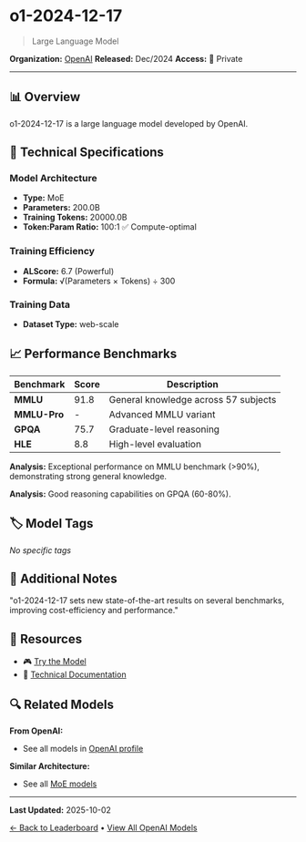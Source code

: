 # o1-2024-12-17

> Large Language Model

**Organization:** [OpenAI](../../labs/openai.md)
**Released:** Dec/2024
**Access:** 🔴 Private

---

## 📊 Overview

o1-2024-12-17 is a large language model developed by OpenAI.

## 🔧 Technical Specifications

### Model Architecture
- **Type:** MoE
- **Parameters:** 200.0B
- **Training Tokens:** 20000.0B
- **Token:Param Ratio:** 100:1 ✅ Compute-optimal

### Training Efficiency
- **ALScore:** 6.7 (Powerful)
- **Formula:** √(Parameters × Tokens) ÷ 300

### Training Data
- **Dataset Type:** web-scale

## 📈 Performance Benchmarks

| Benchmark | Score | Description |
|-----------|-------|-------------|
| **MMLU** | 91.8 | General knowledge across 57 subjects |
| **MMLU-Pro** | - | Advanced MMLU variant |
| **GPQA** | 75.7 | Graduate-level reasoning |
| **HLE** | 8.8 | High-level evaluation |

**Analysis:** Exceptional performance on MMLU benchmark (>90%), demonstrating strong general knowledge.

**Analysis:** Good reasoning capabilities on GPQA (60-80%).

## 🏷️ Model Tags

_No specific tags_

## 📝 Additional Notes

"o1-2024-12-17 sets new state-of-the-art results on several benchmarks, improving cost-efficiency and performance."

## 🔗 Resources

- 🎮 [Try the Model](https://chatgpt.com/)
- 📄 [Technical Documentation](https://openai.com/index/o1-and-new-tools-for-developers/)

## 🔍 Related Models

**From OpenAI:**
- See all models in [OpenAI profile](../../labs/openai.md)

**Similar Architecture:**
- See all [MoE models](../../architectures/moe.md)

---

**Last Updated:** 2025-10-02

[← Back to Leaderboard](../../README.md) • [View All OpenAI Models](../../labs/openai.md)
